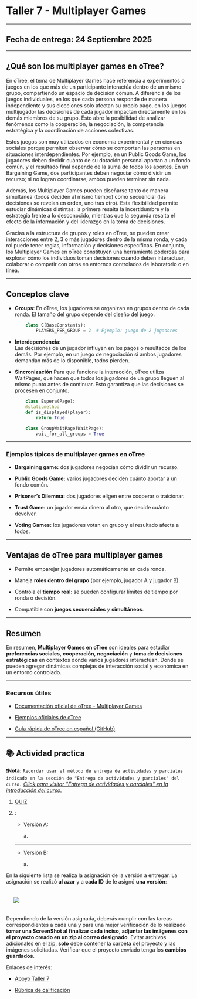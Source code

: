 # Taller 7 - Multiplayer Games

---
## Fecha de entrega: 24 Septiembre 2025
---

## ¿Qué son los multiplayer games en oTree?

En oTree, el tema de Multiplayer Games hace referencia a experimentos o juegos en los que más de un participante interactúa dentro de un mismo grupo, compartiendo un espacio de decisión común. A diferencia de los juegos individuales, en los que cada persona responde de manera independiente y sus elecciones solo afectan su propio pago, en los juegos multijugador las decisiones de cada jugador impactan directamente en los demás miembros de su grupo. Esto abre la posibilidad de analizar fenómenos como la cooperación, la negociación, la competencia estratégica y la coordinación de acciones colectivas.

Estos juegos son muy utilizados en economía experimental y en ciencias sociales porque permiten observar cómo se comportan las personas en situaciones interdependientes. Por ejemplo, en un Public Goods Game, los jugadores deben decidir cuánto de su dotación personal aportan a un fondo común, y el resultado final depende de la suma de todos los aportes. En un Bargaining Game, dos participantes deben negociar cómo dividir un recurso; si no logran coordinarse, ambos pueden terminar sin nada.

Además, los Multiplayer Games pueden diseñarse tanto de manera simultánea (todos deciden al mismo tiempo) como secuencial (las decisiones se revelan en orden, uno tras otro). Esta flexibilidad permite estudiar dinámicas distintas: la primera resalta la incertidumbre y la estrategia frente a lo desconocido, mientras que la segunda resalta el efecto de la información y del liderazgo en la toma de decisiones.

Gracias a la estructura de grupos y roles en oTree, se pueden crear interacciones entre 2, 3 o más jugadores dentro de la misma ronda, y cada rol puede tener reglas, información y decisiones específicas. En conjunto, los Multiplayer Games en oTree constituyen una herramienta poderosa para explorar cómo los individuos toman decisiones cuando deben interactuar, colaborar o competir con otros en entornos controlados de laboratorio o en línea.

---

## Conceptos clave

- **Groups**: 
    En oTree, los jugadores se organizan en grupos dentro de cada ronda. El tamaño del grupo depende del diseño del juego.

    ```python
        class C(BaseConstants):
            PLAYERS_PER_GROUP = 2  # Ejemplo: juego de 2 jugadores
    ```

- **Interdependencia**:     
    Las decisiones de un jugador influyen en los pagos o resultados de los demás. Por ejemplo, en un juego de negociación si ambos jugadores demandan más de lo disponible, todos pierden.

- **Sincronización**
    Para que funcione la interacción, oTree utiliza WaitPages, que hacen que todos los jugadores de un grupo lleguen al mismo punto antes de continuar. Esto garantiza que las decisiones se procesen en conjunto.

    ```python
        class Espera(Page):
        @staticmethod
        def is_displayed(player):
            return True

        class GroupWaitPage(WaitPage):
            wait_for_all_groups = True
    ```

---

### Ejemplos típicos de multiplayer games en oTree

- **Bargaining game:** dos jugadores negocian cómo dividir un recurso.

- **Public Goods Game:** varios jugadores deciden cuánto aportar a un fondo común.

- **Prisoner’s Dilemma:** dos jugadores eligen entre cooperar o traicionar.

- **Trust Game:** un jugador envía dinero al otro, que decide cuánto devolver.

- **Voting Games:** los jugadores votan en grupo y el resultado afecta a todos.

---

## Ventajas de oTree para multiplayer games

- Permite emparejar jugadores automáticamente en cada ronda.

- Maneja **roles dentro del grupo** (por ejemplo, jugador A y jugador B).

- Controla el **tiempo real**: se pueden configurar límites de tiempo por ronda o decisión.

- Compatible con **juegos secuenciales** y **simultáneos**.

---

## Resumen

En resumen, **Multiplayer Games en oTree** son ideales para estudiar **preferencias sociales**, **cooperación**, **negociación** y **toma de decisiones estratégicas** en contextos donde varios jugadores interactúan. Donde se pueden agregar dinámicas complejas de interacción social y económica en un entorno controlado.

---

### Recursos útiles

- [Documentación oficial de oTree - Multiplayer Games](https://otree.readthedocs.io/en/latest/multiplayer/intro.html)

- [Ejemplos oficiales de oTree](https://www.otreehub.com/)

- [Guía rápida de oTree en español (GitHub)](https://github.com/otree-org/otree)

---

## 📚 Actividad practica


❗**Nota:** `Recordar usar el método de entrega de actividades y parciales indicado en la sección de "Entrega de actividades y parciales" del curso.` *[Click para visitar "Entrega de actividades y parciales" en la introducción del curso.](../../README.md)*

1. [QUIZ ]()

2. :

    - Versión A:

        a. 
    ---

    - Versión B:

        a. 


En la siguiente lista se realiza la asignación de la versión a entregar. La asignación se realizó **al azar** y a **cada ID** de le asignó **una versión**: 

<img src="../../imgs/" style="margin: 20px;">

Dependiendo de la versión asignada, deberás cumplir con las tareas correspondientes a cada una y para una mejor verificación de lo realizado **tomar una ScreenShot al finalizar cada inciso**, **adjuntar las imágenes con el proyecto creado en un zip al correo designado**. Evitar archivos adicionales en el zip, **solo** debe contener la carpeta del proyecto y las imágenes solicitadas. Verificar que el proyecto enviado tenga los **cambios guardados**.

Enlaces de interés:

- [Apoyo Taller 7]()

- [Rúbrica de calificación]()